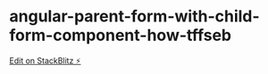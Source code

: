# angular-parent-form-with-child-form-component-how-tffseb

[Edit on StackBlitz ⚡️](https://stackblitz.com/edit/angular-parent-form-with-child-form-component-how-tffseb)